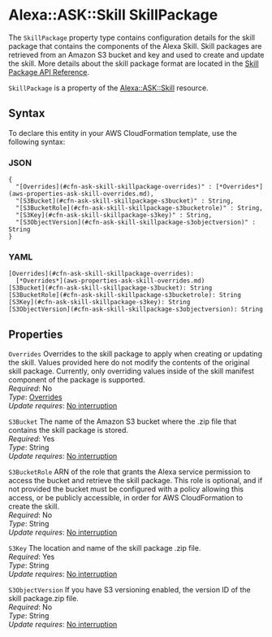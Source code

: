 # Alexa::ASK::Skill SkillPackage<a name="aws-properties-ask-skill-skillpackage"></a>

<a name="aws-properties-ask-skill-skillpackage-description"></a>The `SkillPackage` property type contains configuration details for the skill package that contains the components of the Alexa Skill\. Skill packages are retrieved from an Amazon S3 bucket and key and used to create and update the skill\. More details about the skill package format are located in the [Skill Package API Reference](https://developer.amazon.com/docs/smapi/skill-package-api-reference.html#skill-package-format)\.

<a name="aws-properties-ask-skill-skillpackage-inheritance"></a> `SkillPackage` is a property of the [Alexa::ASK::Skill](aws-resource-ask-skill.md) resource\.

## Syntax<a name="aws-properties-ask-skill-skillpackage-syntax"></a>

To declare this entity in your AWS CloudFormation template, use the following syntax:

### JSON<a name="aws-properties-ask-skill-skillpackage-syntax.json"></a>

```
{
  "[Overrides](#cfn-ask-skill-skillpackage-overrides)" : [*Overrides*](aws-properties-ask-skill-overrides.md),
  "[S3Bucket](#cfn-ask-skill-skillpackage-s3bucket)" : String,
  "[S3BucketRole](#cfn-ask-skill-skillpackage-s3bucketrole)" : String,
  "[S3Key](#cfn-ask-skill-skillpackage-s3key)" : String,
  "[S3ObjectVersion](#cfn-ask-skill-skillpackage-s3objectversion)" : String
}
```

### YAML<a name="aws-properties-ask-skill-skillpackage-syntax.yaml"></a>

```
[Overrides](#cfn-ask-skill-skillpackage-overrides): 
  [*Overrides*](aws-properties-ask-skill-overrides.md)
[S3Bucket](#cfn-ask-skill-skillpackage-s3bucket): String
[S3BucketRole](#cfn-ask-skill-skillpackage-s3bucketrole): String
[S3Key](#cfn-ask-skill-skillpackage-s3key): String
[S3ObjectVersion](#cfn-ask-skill-skillpackage-s3objectversion): String
```

## Properties<a name="aws-properties-ask-skill-skillpackage-properties"></a>

`Overrides`  <a name="cfn-ask-skill-skillpackage-overrides"></a>
Overrides to the skill package to apply when creating or updating the skill\. Values provided here do not modify the contents of the original skill package\. Currently, only overriding values inside of the skill manifest component of the package is supported\.  
 *Required*: No  
 *Type*: [Overrides](aws-properties-ask-skill-overrides.md)  
 *Update requires*: [No interruption](using-cfn-updating-stacks-update-behaviors.md#update-no-interrupt) 

`S3Bucket`  <a name="cfn-ask-skill-skillpackage-s3bucket"></a>
The name of the Amazon S3 bucket where the \.zip file that contains the skill package is stored\.  
 *Required*: Yes  
 *Type*: String  
 *Update requires*: [No interruption](using-cfn-updating-stacks-update-behaviors.md#update-no-interrupt) 

`S3BucketRole`  <a name="cfn-ask-skill-skillpackage-s3bucketrole"></a>
ARN of the role that grants the Alexa service permission to access the bucket and retrieve the skill package\. This role is optional, and if not provided the bucket must be configured with a policy allowing this access, or be publicly accessible, in order for AWS CloudFormation to create the skill\.  
 *Required*: No  
 *Type*: String  
 *Update requires*: [No interruption](using-cfn-updating-stacks-update-behaviors.md#update-no-interrupt) 

`S3Key`  <a name="cfn-ask-skill-skillpackage-s3key"></a>
The location and name of the skill package \.zip file\.  
 *Required*: Yes  
 *Type*: String  
 *Update requires*: [No interruption](using-cfn-updating-stacks-update-behaviors.md#update-no-interrupt) 

`S3ObjectVersion`  <a name="cfn-ask-skill-skillpackage-s3objectversion"></a>
If you have S3 versioning enabled, the version ID of the skill package\.zip file\.  
 *Required*: No  
 *Type*: String  
 *Update requires*: [No interruption](using-cfn-updating-stacks-update-behaviors.md#update-no-interrupt) 